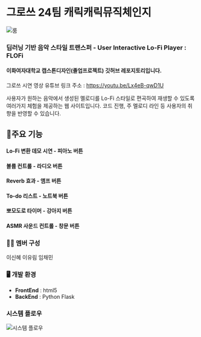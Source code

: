 # 그로쓰 24팀 캐릭캐릭뮤직체인지

![룸](https://github.com/cmlim0070/24_project/assets/87525734/400a5cf3-84f0-4763-8c5f-b6242d5bc509)

### 딥러닝 기반 음악 스타일 트랜스퍼 - User Interactive Lo-Fi Player : FLOFi
#### 이화여자대학교 캡스톤디자인(졸업프로젝트) 깃허브 레포지토리입니다.

그로쓰 시연 영상 유튜브 링크 주소 : https://youtu.be/Lx4eB-qwD1U

사용자가 원하는 음악에서 생성된 멜로디를 Lo-Fi 스타일로 편곡하여 재생할 수 있도록 여러가지 체험을 제공하는 웹 사이트입니다.
코드 진행, 주 멜로디 라인 등 사용자의 취향을 반영할 수 있습니다.

## 📌주요 기능

#### Lo-Fi 변환 데모 시연 - 피아노 버튼

#### 볼륨 컨트롤 - 라디오 버튼

#### Reverb 효과 - 앰프 버튼

#### To-do 리스트 - 노트북 버튼

#### 뽀모도로 타이머 - 강아지 버튼

#### ASMR 사운드 컨트롤 - 창문 버튼

### 👩‍💻 멤버 구성
이신혜 이유림 임채민

### 🖥️ 개발 환경
- **FrontEnd** : html5
- **BackEnd** : Python Flask

### 시스템 플로우
![시스템 플로우](https://github.com/cmlim0070/24_project/assets/87525734/2e17c11f-3db1-42e0-8717-18d7dd3a2e09)
